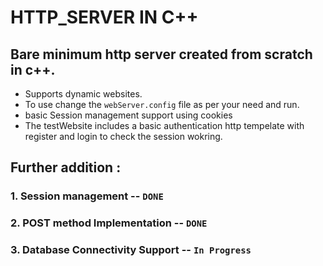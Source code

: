 # HTTP_SERVER IN C++
## Bare minimum http server created from scratch in c++. 
- Supports dynamic websites.
- To use change the `webServer.config` file as per your need and run.
- basic Session management support using cookies 
- The testWebsite includes a basic authentication http tempelate with register and login to check the session wokring. 

## Further addition : 
### 1. Session management -- `DONE`
### 2. POST method Implementation -- `DONE`
### 3. Database Connectivity Support -- `In Progress`


